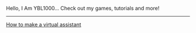 Hello, I Am YBL1000... Check out my games, tutorials and more!<hr>
[How to make a virtual assistant](/virtual-assistant) 
